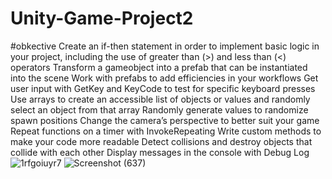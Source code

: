 # Unity-Game-Project2

#obkective
Create an if-then statement in order to implement basic logic in your project, including the use of greater than (>) and less than (<) operators
Transform a gameobject into a prefab that can be instantiated into the scene
Work with prefabs to add efficiencies in your workflows
Get user input with GetKey and KeyCode to test for specific keyboard presses
Use arrays to create an accessible list of objects or values and randomly select an object from that array
Randomly generate values to randomize spawn positions
Change the camera’s perspective to better suit your game
Repeat functions on a timer with InvokeRepeating
Write custom methods to make your code more readable
Detect collisions and destroy objects that collide with each other
Display messages in the console with Debug Log![1rfgoiuyr7](https://user-images.githubusercontent.com/76790667/172217687-ff2393cf-1c97-45c0-87d9-7c220319d7ec.png)
![Screenshot (637)](https://user-images.githubusercontent.com/76790667/172217720-3b18665b-33ed-497a-a314-6bd85a132a07.png)

